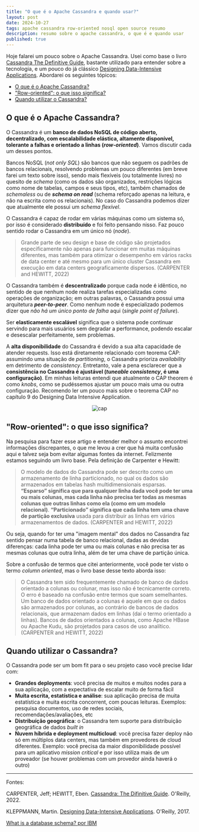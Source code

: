 ```yaml
---
title: "O que é o Apache Cassandra e quando usar?"
layout: post
date: 2024-10-27
tags: apache cassandra row-oriented nosql open source resumo
description: resumo sobre o apache cassandra, o que é e quando usar
published: true
---
```


Hoje falarei um pouco sobre o Apache Cassandra. Usei como base o livro [Cassandra
The Definitive Guide](https://learning.oreilly.com/library/view/cassandra-the-definitive/9781098115159/),
bastante utilizado para entender sobre a tecnologia, e um pouco do já clássico
[Designing Data-Intensive Applications](https://learning.oreilly.com/library/view/designing-data-intensive-applications/9781491903063/). Abordarei os seguintes tópicos:

- [O que é o Apache Cassandra?](#1)
- ["Row-oriented": o que isso significa?](#2)
- [Quando utilizar o Cassandra?](#3)

## <a name="1"></a>O que é o Apache Cassandra?

O Cassandra é um **banco de dados NoSQL de código aberto, decentralizado, com
escalabilidade elástica, altamente disponível, tolerante a falhas e orientado
a linhas (_row-oriented_)**. Vamos discutir cada um desses pontos.

Bancos NoSQL (_not only SQL_) são bancos que não seguem os padrões de bancos
relacionais, resolvendo problemas um pouco diferentes (em breve farei um texto
sobre isso), sendo mais flexíveis (ou totalmente livres) no quesito de _schema_
(como os dados são organizados, restrições lógicas como nome de tabelas, campos
e seus tipos, etc), também chamados de _schemaless_ ou de **_schema on read_**
(schema reforçado apenas na leitura, e não na escrita como os relacionais). No
caso do Cassandra podemos dizer que atualmente ele possui um _schema flexível_.

O Cassandra é capaz de rodar em várias máquinas como um sistema só, por isso é
considerado **distribuído** e foi feito pensando nisso. Faz pouco sentido rodar o
Cassandra em um único nó (_node_).

> Grande parte de seu design e base de código são projetados especificamente não
> apenas para funcionar em muitas máquinas diferentes, mas também para otimizar o
> desempenho em vários racks de data center e até mesmo para um único cluster
> Cassandra em execução em data centers geograficamente dispersos. (CARPENTER
> and HEWITT, 2022)

O Cassandra também é **descentralizado** porque cada node é idêntico, no sentido de
que nenhum node realiza tarefas especializadas como operações de organização; em
outras palavras, o Cassandra possui uma arquitetura **_peer-to-peer_**. Como nenhum
node é especializado podemos dizer que _não há um único ponto de falha_ aqui
(_single point of failure_).

Ser **elasticamente escalável** significa que o sistema pode continuar servindo para
mais usuários sem degradar a performance, podendo escalar e desescalar perfeitamente,
sem problemas.

A **alta disponibilidade** do Cassandra é devido a sua alta capacidade de atender
requests. Isso está diretamente relacionado com teorema CAP: assumindo uma situação
de _partitioning_, o Cassandra prioriza _availability_ em detrimento de
_consistency_. Entretanto, vale a pena esclarecer que a **consistência no Cassandra
é ajustável (_tuneable consistency_, é uma configuração)**. Em minhas leituras
entendi que atualmente o CAP theorem é como _knobs_, como se pudéssemos ajustar
um pouco mais uma ou outra configuração. Recomendo ler um pouco mais sobre o
teorema CAP no capítulo 9 do Designing Data Intensive Application.

<p align="center">
<img alt="cap" src="../../../assets/images/3/cap.png"/>
</p>

## <a name="2"></a>"Row-oriented": o que isso significa?

Na pesquisa para fazer esse artigo e entender melhor o assunto encontrei informações
discrepantes, o que me levou a crer que há muita confusão aqui e talvez seja bom
evitar algumas fontes da internet. Felizmente estamos seguindo um livro base.
Pela definição de Carpenter e Hewitt:

> O modelo de dados do Cassandra pode ser descrito como um armazenamento de linha
> particionado, no qual os dados são armazenados em tabelas hash multidimensionais
> esparsas. **“Esparso” significa que para qualquer linha dada você pode ter uma ou
> mais colunas, mas cada linha não precisa ter todas as mesmas colunas que outras
> linhas como ela (como em um modelo relacional)**. **“Particionado” significa que
> cada linha tem uma chave de partição exclusiva** usada para distribuir as linhas em
> vários armazenamentos de dados. (CARPENTER and HEWITT, 2022)

Ou seja, quando for ter uma "imagem mental" dos dados no Cassandra faz sentido
pensar numa tabela de banco relacional, dadas as devidas diferenças: cada linha
pode ter uma ou mais colunas e não precisa ter as mesmas colunas que outra linha,
além de ter uma chave de partição única.

Sobre a confusão de termos que citei anteriormente, você pode ter visto o termo
_column oriented_, mas o livro base desse texto aborda isso:

> O Cassandra tem sido frequentemente chamado de banco de dados orientado a colunas
> ou colunar, mas isso não é tecnicamente correto. O erro é baseado na confusão
> entre termos que soam semelhantes. Um banco de dados orientado a colunas é aquele
> em que os dados são armazenados por colunas, ao contrário de bancos de dados
> relacionais, que armazenam dados em linhas (daí o termo orientado a linhas).
> Bancos de dados orientados a colunas, como Apache HBase ou Apache Kudu, são
> projetados para casos de uso analítico. (CARPENTER and HEWITT, 2022)

## <a name="3"></a>Quando utilizar o Cassandra?

O Cassandra pode ser um bom fit para o seu projeto caso você precise lidar com:

- **Grandes deployments**: você precisa de muitos e muitos nodes para a sua aplicação,
  com a expectativa de escalar muito de forma fácil
- **Muita escrita, estatística e análise**: sua aplicação precisa de muita estatística
  e muita escrita concorrent, com poucas leituras. Exemplos: pesquisa documentos,
  uso de redes sociais, recomendações/avaliações, etc
- **Distribuíção geográfica**: o Cassandra tem suporte para distribuição geográfica de
  dados _built in_
- **Nuvem híbrida e deployment multicloud**: você precisa fazer deploy não só em múltiplos
  data centers, mas também em provedores de cloud diferentes. Exemplo: você precisa
  da maior disponibilidade possível para um aplicativo _mission critical_ e por
  isso utiliza mais de um proveador (se houver problemas com um provedor ainda
  haverá o outro)

---

Fontes:

CARPENTER, Jeff; HEWITT, Eben. [Cassandra: The Difinitive Guide](https://www.amazon.com.br/Cassandra-Definitive-Guide-Revised-English-ebook/dp/B09R2BVFB1/ref=tmm_kin_swatch_0?_encoding=UTF8&dib_tag=se&dib=eyJ2IjoiMSJ9.6zE2HqOAmHI71tyWkGZRDbLPTVrs-GbLZBOVO4zVkXBUEH3ctz8FfXt05MjA4CO2S8fnSYljlMHa8nClsN4iL3ywFW5EwS_HmtLS10Wg8_sqrX3Wx80y6ObXr73DEps1DHnYOyG7i237Qi5p5jyMD0j_1GpC5Es-d8gdXkVzM0B_HtFHtodOr3S8abb0BZwS6SxF_01I5r9795odj2MzwNWxq70m9qHKp17jfQwuCpusLv36CH-BQKp4_VEiZnTq-69CeJRJ773JYazTAykwViGnLMr0XcDidwWQEtZNlGg.6drW06ZASw4T1RAl41weZ1UXAU2Fi2q-uIMgIlf6_-w&qid=1729416247&sr=8-1). O'Reilly, 2022.

KLEPPMANN, Martin. [Designing Data-Intensive Applications](https://www.amazon.com.br/Designing-Data-Intensive-Applications-Reliable-Maintainable-ebook/dp/B06XPJML5D/ref=tmm_kin_swatch_0?_encoding=UTF8&dib_tag=se&dib=eyJ2IjoiMSJ9.5pF53c-4K5lBHgnp-yQa_RJqJfJfPBVyDbdON_9Uqa6GrLYGUQ2pqldnzPh0j8kRTLevdzrF8EseH1lUO7IbFLNQwsJVPs9JQTpBzuD8D_Iv6wY54Mu9j3KGdUDt9z8rE2w3iqoqah8RAxd-S5FqB-fNN6RC1X005uYmHxBIgX56gpYuK28W08MAeoVkHt1YVKfJBhWxZnCTSEC2DfMVvRMpxnMjqVdU7TIGyzvhgx3zfHGygMbP_O0SR0jxDmR26VB7o5vOT7vPejc8xhzKJd_kcfUdT8LhuxCaRsH3zWg.LcAAww-jCWt1_AFannzv6PZ49ZiksTv1LGD_vywgoXQ&qid=1729446561&sr=8-1). O'Reilly, 2017.

[What is a database schema? por IBM](https://www.ibm.com/topics/database-schema)

